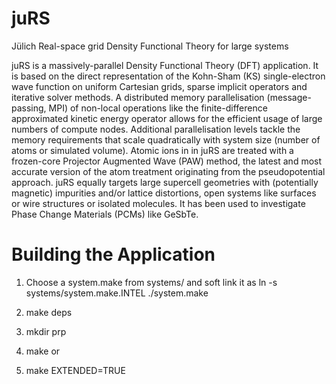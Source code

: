 # juRS
Jülich Real-space grid Density Functional Theory for large systems

juRS is a massively-parallel Density Functional Theory (DFT) application. It is based on the direct representation of the Kohn-Sham (KS) single-electron wave function on uniform Cartesian grids, sparse implicit operators and iterative solver methods. A distributed memory parallelisation (message-passing, MPI) of non-local operations like the finite-difference approximated kinetic energy operator allows for the efficient usage of large numbers of compute nodes. Additional parallelisation levels tackle the memory requirements that scale quadratically with system size (number of atoms or simulated volume). Atomic ions in in juRS are treated with a frozen-core Projector Augmented Wave (PAW) method, the latest and most accurate version of the atom treatment originating from the pseudopotential approach.
juRS equally targets large supercell geometries with (potentially magnetic) impurities and/or lattice distortions, open systems like surfaces or wire structures or isolated molecules. It has been used to investigate Phase Change Materials (PCMs) like GeSbTe.

# Building the Application
1) Choose a system.make from systems/ and soft link it as
      ln -s systems/system.make.INTEL ./system.make
2) make deps

3) mkdir prp

4) make
or
4) make EXTENDED=TRUE
    

